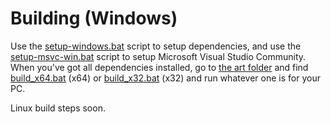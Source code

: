 # Building (Windows)
Use the [setup-windows.bat](setup/setup-windows.bat) script to setup dependencies, and use the [setup-msvc-win.bat](setup/setup-msvc-win.bat) script to setup Microsoft Visual Studio Community.
When you've got all dependencies installed, go to [the art folder](art) and find [build_x64.bat](art/build_x64.bat) (x64) or [build_x32.bat](art/build_x32.bat) (x32) and run whatever one is for your PC.

Linux build steps soon.
